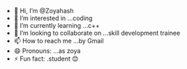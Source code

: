 - 👋 Hi, I’m @Zoyahash
- 👀 I’m interested in ...coding
- 🌱 I’m currently learning ...c++
- 💞️ I’m looking to collaborate on ...skill development trainee
- 📫 How to reach me ...by Gmail 
- 😄 Pronouns: ...as zoya
- ⚡ Fun fact: .student 😊

<!---
Zoyahash/Zoyahash is a ✨ special ✨ repository because its `README.md` (this file) appears on your GitHub profile.
You can click the Preview link to take a look at your changes.
---
